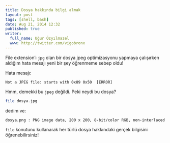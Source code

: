 ```yaml
---
title: Dosya hakkında bilgi almak
layout: post
tags: [shell, bash]
date: Aug 21, 2014 12:32
published: true
writer:
  full_name: Uğur Özyılmazel
  www: http://twitter.com/vigobronx
---
```


File extension’ı `jpg` olan bir dosya jpeg optimizasyonu yapmaya çalışırken
aldığım hata mesajı yeni bir şey öğrenmeme sebep oldu!

Hata mesajı:

    Not a JPEG file: starts with 0x89 0x50  [ERROR]

Hmm, demekki bu `jpeg` değildi. Peki neydi bu dosya?

```bash
file dosya.jpg
```

dedim ve:

    dosya.png : PNG image data, 200 x 200, 8-bit/color RGB, non-interlaced

`file` konutunu kullanarak her türlü dosya hakkındaki gerçek bilgisini
öğrenebilirsiniz!